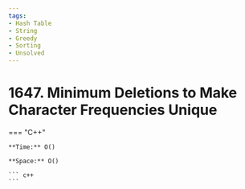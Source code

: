 ```yaml
---
tags:
- Hash Table
- String
- Greedy
- Sorting
- Unsolved
---
```



# 1647. Minimum Deletions to Make Character Frequencies Unique

=== "C++"

    **Time:** O()

    **Space:** O()

    ``` c++
    ```